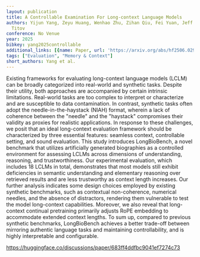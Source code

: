 ```yaml
---
layout: publication
title: A Controllable Examination For Long-context Language Models
authors: Yijun Yang, Zeyu Huang, Wenhao Zhu, Zihan Qiu, Fei Yuan, Jeff Z. Pan, Ivan
  Titov
conference: No Venue
year: 2025
bibkey: yang2025controllable
additional_links: [{name: Paper, url: 'https://arxiv.org/abs/hf2506.02921'}]
tags: ["Evaluation", "Memory & Context"]
short_authors: Yang et al.
---
```

Existing frameworks for evaluating long-context language models (LCLM) can be broadly categorized into real-world and synthetic tasks. Despite their utility, both approaches are accompanied by certain intrinsic limitations. Real-world tasks are too complex to interpret or characterize and are susceptible to data contamination. In contrast, synthetic tasks often adopt the needle-in-the-haystack (NIAH) format, wherein a lack of coherence between the "needle" and the "haystack" compromises their validity as proxies for realistic applications. In response to these challenges, we posit that an ideal long-context evaluation framework should be characterized by three essential features: seamless context, controllable setting, and sound evaluation. This study introduces LongBioBench, a novel benchmark that utilizes artificially generated biographies as a controlled environment for assessing LCLMs across dimensions of understanding, reasoning, and trustworthiness. Our experimental evaluation, which includes 18 LCLMs in total, demonstrates that most models still exhibit deficiencies in semantic understanding and elementary reasoning over retrieved results and are less trustworthy as context length increases. Our further analysis indicates some design choices employed by existing synthetic benchmarks, such as contextual non-coherence, numerical needles, and the absence of distractors, rendering them vulnerable to test the model long-context capabilities. Moreover, we also reveal that long-context continual pretraining primarily adjusts RoPE embedding to accommodate extended context lengths. To sum up, compared to previous synthetic benchmarks, LongBioBench achieves a better trade-off between mirroring authentic language tasks and maintaining controllability, and is highly interpretable and configurable.

https://huggingface.co/discussions/paper/683ff4ddfbc9041ef7274c73
